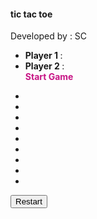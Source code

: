 <!DOCTYPE html>
<!--[if lt IE 7]>
<html class="no-js lt-ie9 lt-ie8 lt-ie7"> <![endif]-->
<!--[if IE 7]>
<html class="no-js lt-ie9 lt-ie8" lang="en-US"> <![endif]-->
<!--[if IE 8]>
<html class="no-js lt-ie9" lang="en-US"> <![endif]-->
<!--[if gt IE 8]><!--> <!--<![endif]-->
<!--[if gte IE 9] <style type="text/css"> .gradient {filter: none;}</style><![endif]-->
<!--[if !IE]>
<html lang="en"><![endif]-->
<html lang="en-US" class="no-js">
<head>
    <meta charset="UTF-8">
    <meta http-equiv="X-UA-Compatible" content="IE=edge">
    <!-- Required meta tags for responsive (Bootstrap Framwork v4.1.0) -->
    <meta name="viewport" content="width=device-width, initial-scale=1, shrink-to-fit=no">
    <!-- The above 3 meta tags *must* come first in the head; any other head content must come *after* these tags -->
    <!-- Favicon and touch icons -->
    <link rel="apple-touch-icon" sizes="57x57" href="assets/img/favicon/apple-icon-57x57.png">
    <link rel="apple-touch-icon" sizes="60x60" href="assets/img/favicon/apple-icon-60x60.png">
    <link rel="apple-touch-icon" sizes="72x72" href="assets/img/favicon/apple-icon-72x72.png">
    <link rel="apple-touch-icon" sizes="76x76" href="assets/img/favicon/apple-icon-76x76.png">
    <link rel="apple-touch-icon" sizes="114x114" href="assets/img/favicon/apple-icon-114x114.png">
    <link rel="apple-touch-icon" sizes="120x120" href="assets/img/favicon/apple-icon-120x120.png">
    <link rel="apple-touch-icon" sizes="144x144" href="assets/img/favicon/apple-icon-144x144.png">
    <link rel="apple-touch-icon" sizes="152x152" href="assets/img/favicon/apple-icon-152x152.png">
    <link rel="apple-touch-icon" sizes="180x180" href="assets/img/favicon/apple-icon-180x180.png">
    <link rel="icon" type="image/png" sizes="192x192" href="assets/img/favicon/android-icon-192x192.png">
    <link rel="icon" type="image/png" sizes="32x32" href="assets/img/favicon/favicon-32x32.png">
    <link rel="icon" type="image/png" sizes="96x96" href="assets/img/favicon/favicon-96x96.png">
    <link rel="icon" type="image/png" sizes="16x16" href="assets/img/favicon/favicon-16x16.png">
    <link rel="manifest" href="assets/img/favicon/manifest.json">
    <meta name="msapplication-TileColor" content="#ffffff">
    <meta name="msapplication-TileImage" content="assets/img/favicon/ms-icon-144x144.png">
    <meta name="theme-color" content="#ffffff">
    <!-- Twitter Card data -->
    <meta name="twitter:card" content="">
    <meta name="twitter:site" content="@twitter_username">
    <meta name="twitter:title" content="">
    <meta name="twitter:description" content="">
    <meta name="twitter:image" content="">
    <!-- Open Graph data -->
    <meta property="og:title" content=""/>
    <meta property="og:type" content="article"/>
    <meta property="og:url" content=""/>
    <meta property="og:image" content=""/>
    <meta property="og:description" content=""/>
    <meta property="og:site_name" content="R"/>
    <meta property="fb:admins" content="Facebook numeric ID"/>
    <!-- Gmail verification -->
    <meta name="google-site-verification" content=""/>
    <!-- Website title -->
    <title>Demo</title>
    <!-- Third Party Plugins -->
    <link rel="stylesheet" href="assets/css/animate.min.css">
    <link rel="stylesheet" href="assets/css/font-awesome.min.css">
    <!-- Bootstrap v4.1.0 CSS (frontend framwork) -->
    <link rel="stylesheet" href="assets/css/bootstrap.min.css">
    <!-- Main CSS -->
    <link rel="stylesheet" type="text/css" href="assets/css/style.css">
    <!-- jQuery (necessary for JavaScript plugins) -->
    <script src="assets/js/jquery-3.2.1.min.js"></script>
</head>
<body>
<!-- Main Coding Start Here -->


<!-- Markup for main -->
<div id="main">
    <h4 class="title">tic tac toe</h4>
    <p class="subtitle"><span>Developed by : SC</span></p>
    <ul class="resultboard">
        <li><strong id="namePlayer1">Player 1 </strong> : <span id="winPlayer1" style="display: inline-block;"></span>
        </li>
        <li><strong id="namePlayer2">Player 2 </strong> : <span id="winPlayer2" style="display: inline-block;"></span>
        </li>
        <li id="turn" style="display: block;"><span style="font-weight: bold; color: mediumvioletred;">Start Game</span>
        </li>
    </ul>
    <div class="listitem">
        <ul id="game">
            <li id="one"></li>
            <li id="two"></li>
            <li id="three"></li>
            <li id="four"></li>
            <li id="five"></li>
            <li id="six"></li>
            <li id="seven"></li>
            <li id="eight"></li>
            <li id="nine"></li>
        </ul>
    </div>
    <button id="reset" class="btn btn-success">Restart</button>
</div>
<!--/ Markup for main -->


<!-- Main Coding End -->
<!-- Include all compiled plugins (below), or include individual files as needed -->
<!-- Bootstrap v4.1.0 (frontend framwork) -->
<script src="assets/js/bootstrap.min.js"></script>
<script src="assets/js/popper.min.js"></script>
<!-- Third Party Plugins -->
<script src="assets/js/html5shiv.min.js"></script>
<script src="assets/js/respond.min.js"></script>
<script src="assets/js/modernizr-2.8.3.min.js"></script>
<!-- Script JS -->
<script src="assets/js/script.js"></script>
</body>
</html>
